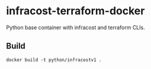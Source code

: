 # infracost-terraform-docker

Python base container with infracost and terraform CLIs.

## Build
```
docker build -t python/infracostv1 .
```

